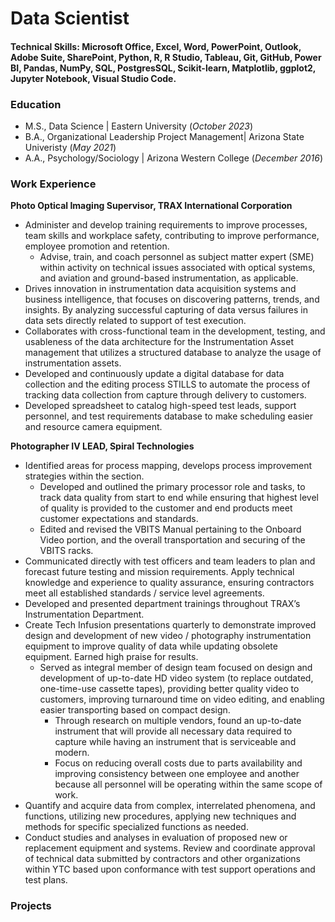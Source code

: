 # Data Scientist

#### Technical Skills: Microsoft Office, Excel, Word, PowerPoint, Outlook, Adobe Suite, SharePoint, Python, R, R Studio, Tableau, Git, GitHub, Power BI, Pandas, NumPy, SQL, PostgresSQL, Scikit-learn, Matplotlib, ggplot2, Jupyter Notebook, Visual Studio Code. 

### Education
- M.S., Data Science | Eastern University (_October 2023_)								       		
- B.A., Organizational Leadership Project Management| Arizona State Univeristy (_May 2021_)	 			        		
- A.A., Psychology/Sociology | Arizona Western College (_December 2016_)

### Work Experience
**Photo Optical Imaging Supervisor, TRAX International Corporation**
- Administer and develop training requirements to improve processes, team skills and workplace safety, contributing to improve performance, employee promotion and retention.
    - Advise, train, and coach personnel as subject matter expert (SME) within activity on technical issues associated with optical systems, and aviation and ground-based instrumentation, as applicable.
- Drives innovation in instrumentation data acquisition systems and business intelligence, that focuses on discovering patterns, trends, and insights. By analyzing successful capturing of data versus failures in data sets directly related to support of test execution.
- Collaborates with cross-functional team in the development, testing, and usableness of the data architecture for the Instrumentation Asset management that utilizes a structured database to analyze the usage of instrumentation assets.
- Developed and continuously update a digital database for data collection and the editing process STILLS to automate the process of tracking data collection from capture through delivery to customers.
- Developed spreadsheet to catalog high-speed test leads, support personnel, and test requirements database to make scheduling easier and resource camera equipment.

**Photographer IV LEAD, Spiral Technologies**
- Identified areas for process mapping, develops process improvement strategies within the section.
    - Developed and outlined the primary processor role and tasks, to track data quality from start to end while ensuring that highest level of quality is provided to the customer and end products meet customer expectations and standards.
    - Edited and revised the VBITS Manual pertaining to the Onboard Video portion, and the overall transportation and securing of the VBITS racks.
- Communicated directly with test officers and team leaders to plan and forecast future testing and mission requirements. Apply technical knowledge and experience to quality assurance, ensuring contractors meet all established standards / service level agreements.
- Developed and presented department trainings throughout TRAX’s Instrumentation Department.
- Create Tech Infusion presentations quarterly to demonstrate improved design and development of new video / photography instrumentation equipment to improve quality of data while updating obsolete equipment. Earned high praise for results.
    - Served as integral member of design team focused on design and development of up-to-date HD video system (to replace outdated, one-time-use cassette tapes), providing better quality video to customers, improving turnaround time on video editing, and enabling easier transporting based on compact design.
        - Through research on multiple vendors, found an up-to-date instrument that will provide all necessary data required to capture while having an instrument that is serviceable and modern.
        - Focus on reducing overall costs due to parts availability and improving consistency between one employee and another because all personnel will be operating within the same scope of work.
- Quantify and acquire data from complex, interrelated phenomena, and functions, utilizing new procedures, applying new techniques and methods for specific specialized functions as needed.
- Conduct studies and analyses in evaluation of proposed new or replacement equipment and systems. Review and coordinate approval of technical data submitted by contractors and other organizations within YTC based upon conformance with test support operations and test plans.

### Projects


